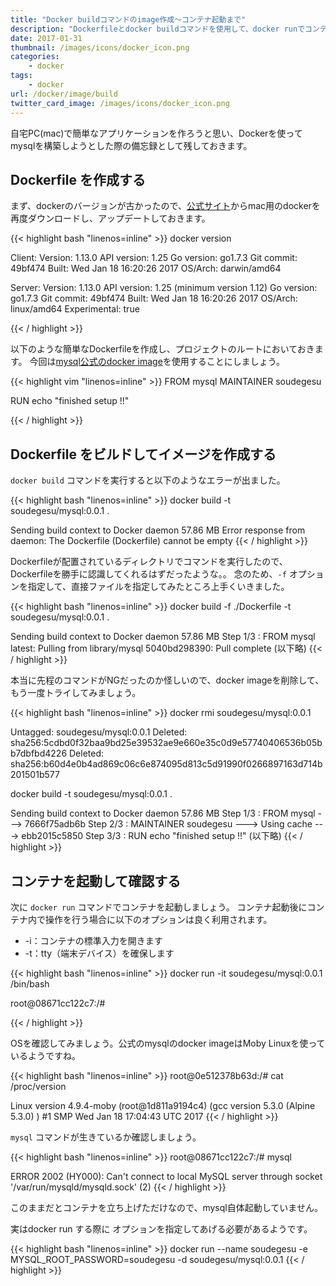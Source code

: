 ```yaml
---
title: "Docker buildコマンドのimage作成〜コンテナ起動まで"
description: "Dockerfileとdocker buildコマンドを使用して、docker runでコンテナを起動するところまで行います。"
date: 2017-01-31
thumbnail: /images/icons/docker_icon.png
categories:
    - docker
tags:
    - docker
url: /docker/image/build
twitter_card_image: /images/icons/docker_icon.png
---
```


自宅PC(mac)で簡単なアプリケーションを作ろうと思い、Dockerを使ってmysqlを構築しようとした際の備忘録として残しておきます。

## Dockerfile を作成する

まず、dockerのバージョンが古かったので、[公式サイト](https://www.docker.com/products/docker#/mac)からmac用のdockerを再度ダウンロードし、アップデートしておきます。

{{< highlight bash "linenos=inline" >}}
docker version

Client:
 Version:      1.13.0
 API version:  1.25
 Go version:   go1.7.3
 Git commit:   49bf474
 Built:        Wed Jan 18 16:20:26 2017
 OS/Arch:      darwin/amd64

Server:
 Version:      1.13.0
 API version:  1.25 (minimum version 1.12)
 Go version:   go1.7.3
 Git commit:   49bf474
 Built:        Wed Jan 18 16:20:26 2017
 OS/Arch:      linux/amd64
 Experimental: true

{{< / highlight >}}

以下のような簡単なDockerfileを作成し、プロジェクトのルートにおいておきます。
今回は[mysql公式のdocker image](https://github.com/docker-library/docs/tree/master/mysql)を使用することにしましょう。

{{< highlight vim "linenos=inline" >}}
FROM mysql
MAINTAINER soudegesu

RUN echo "finished setup !!"

{{< / highlight >}}

## Dockerfile をビルドしてイメージを作成する

`docker build` コマンドを実行すると以下のようなエラーが出ました。

{{< highlight bash "linenos=inline" >}}
docker build -t soudegesu/mysql:0.0.1 .

Sending build context to Docker daemon 57.86 MB
Error response from daemon: The Dockerfile (Dockerfile) cannot be empty
{{< / highlight >}}

Dockerfileが配置されているディレクトリでコマンドを実行したので、Dockerfileを勝手に認識してくれるはずだったような。。
念のため、`-f` オプションを指定して、直接ファイルを指定してみたところ上手くいきました。

{{< highlight bash "linenos=inline" >}}
docker build -f ./Dockerfile -t soudegesu/mysql:0.0.1 .

Sending build context to Docker daemon 57.86 MB
Step 1/3 : FROM mysql
latest: Pulling from library/mysql
5040bd298390: Pull complete
(以下略)
{{< / highlight >}}

本当に先程のコマンドがNGだったのか怪しいので、docker imageを削除して、もう一度トライしてみましょう。

{{< highlight bash "linenos=inline" >}}
docker rmi soudegesu/mysql:0.0.1

Untagged: soudegesu/mysql:0.0.1
Deleted: sha256:5cdbd0f32baa9bd25e39532ae9e660e35c0d9e57740406536b05bb7dbfbd4226
Deleted: sha256:b60d4e0b4ad869c06c6e874095d813c5d91990f0266897163d714b201501b577

docker build -t soudegesu/mysql:0.0.1 .

Sending build context to Docker daemon 57.86 MB
Step 1/3 : FROM mysql
 ---> 7666f75adb6b
Step 2/3 : MAINTAINER soudegesu
 ---> Using cache
 ---> ebb2015c5850
Step 3/3 : RUN echo "finished setup !!"
(以下略)
{{< / highlight >}}

## コンテナを起動して確認する

次に `docker run` コマンドでコンテナを起動しましょう。 コンテナ起動後にコンテナ内で操作を行う場合に以下のオプションは良く利用されます。
* -i：コンテナの標準入力を開きます
* -t：tty（端末デバイス）を確保します

{{< highlight bash "linenos=inline" >}}
docker run -it soudegesu/mysql:0.0.1 /bin/bash

root@08671cc122c7:/#

{{< / highlight >}}

OSを確認してみましょう。公式のmysqlのdocker imageはMoby Linuxを使っているようですね。

{{< highlight bash "linenos=inline" >}}
root@0e512378b63d:/# cat /proc/version

Linux version 4.9.4-moby (root@1d811a9194c4) (gcc version 5.3.0 (Alpine 5.3.0) ) #1 SMP Wed Jan 18 17:04:43 UTC 2017
{{< / highlight >}}

`mysql` コマンドが生きているか確認しましょう。

{{< highlight bash "linenos=inline" >}}
root@08671cc122c7:/# mysql

ERROR 2002 (HY000): Can't connect to local MySQL server through socket '/var/run/mysqld/mysqld.sock' (2)
{{< / highlight >}}

このままだとコンテナを立ち上げただけなので、mysql自体起動していません。

実はdocker run する際に オプションを指定してあげる必要があるようです。

{{< highlight bash "linenos=inline" >}}
docker run --name soudegesu -e MYSQL_ROOT_PASSWORD=soudegesu -d soudegesu/mysql:0.0.1
{{< / highlight >}}



